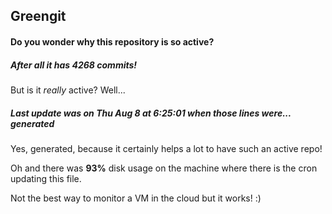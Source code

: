 ## Greengit

#### Do you wonder why this repository is so active?

##### After all it has 4268 commits!

But is it *really* active? Well...

##### Last update was on Thu Aug 8 at 6:25:01 when those lines were... generated

Yes, generated, because it certainly helps a lot to have such an active repo!

Oh and there was **93%** disk usage on the machine
where there is the cron updating this file.

Not the best way to monitor a VM in the cloud but it works! :)
